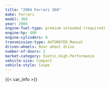 ```yaml
---
title: "2004 Ferrari 360"
make: Ferrari
model: 360
year: 2004
engine-fuel-type: premium unleaded (required)
engine-hp: 400
engine-cylinders: 8
transmission-type: AUTOMATED_Manual
driven-wheels: Rear wheel drive
number-of-doors: 2
market-category: Exotic,High-Performance
vehicle-size: Compact
vehicle-style: Coupe
---
```


{{< car_info >}}
